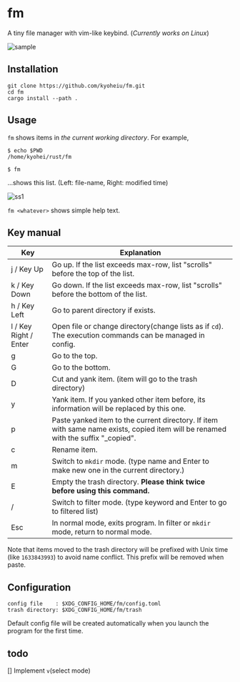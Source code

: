 # fm

A tiny file manager with vim-like keybind.
(_Currently works on Linux_)

![sample](https://github.com/kyoheiu/fm/blob/main/screenshots/sample.gif)

## Installation

```
git clone https://github.com/kyoheiu/fm.git
cd fm
cargo install --path .
```

## Usage

`fm` shows items in _the current working directory_. For example,

```
$ echo $PWD
/home/kyohei/rust/fm

$ fm
```

...shows this list. (Left: file-name, Right: modified time)

![ss1](https://github.com/kyoheiu/fm/blob/main/screenshots/1.jpg)

`fm <whatever>` shows simple help text.

## Key manual

| Key                   | Explanation                                                                                                                        |
| --------------------- | ---------------------------------------------------------------------------------------------------------------------------------- |
| j / Key Up            | Go up. If the list exceeds max-row, list "scrolls" before the top of the list.                                                     |
| k / Key Down          | Go down. If the list exceeds max-row, list "scrolls" before the bottom of the list.                                                |
| h / Key Left          | Go to parent directory if exists.                                                                                                  |
| l / Key Right / Enter | Open file or change directory(change lists as if `cd`). The execution commands can be managed in config.                           |
| g                     | Go to the top.                                                                                                                     |
| G                     | Go to the bottom.                                                                                                                  |
| D                     | Cut and yank item. (item will go to the trash directory)                                                                           |
| y                     | Yank item. If you yanked other item before, its information will be replaced by this one.                                          |
| p                     | Paste yanked item to the current directory. If item with same name exists, copied item will be renamed with the suffix "\_copied". |
| c                     | Rename item.                                                                                                                       |
| m                     | Switch to `mkdir` mode. (type name and Enter to make new one in the current directory.)                                            |
| E                     | Empty the trash directory. **Please think twice before using this command.**                                                       |
| /                     | Switch to filter mode. (type keyword and Enter to go to filtered list)                                                             |
| Esc                   | In normal mode, exits program. In filter or `mkdir` mode, return to normal mode.                                                   |

Note that items moved to the trash directory will be prefixed with Unix time (like `1633843993`) to avoid name conflict. This prefix will be removed when paste.

## Configuration

```
config file    : $XDG_CONFIG_HOME/fm/config.toml
trash directory: $XDG_CONFIG_HOME/fm/trash
```

Default config file will be created automatically when you launch the program for the first time.

## todo

[] Implement `v`(select mode)
